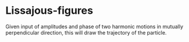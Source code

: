 # Lissajous-figures
Given input of amplitudes and phase of two harmonic motions in mutually perpendicular direction, this will draw the trajectory of the particle.
